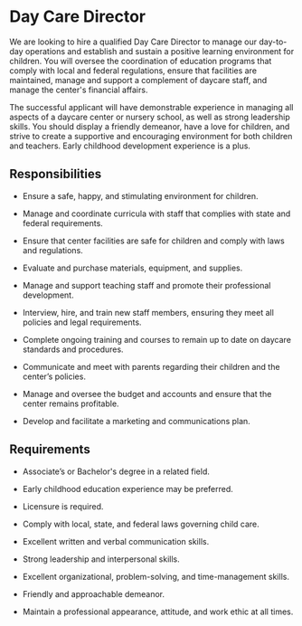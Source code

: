 # Day Care Director

We are looking to hire a qualified Day Care Director to manage our day-to-day operations and establish and sustain a positive learning environment for children. You will oversee the coordination of education programs that comply with local and federal regulations, ensure that facilities are maintained, manage and support a complement of daycare staff, and manage the center's financial affairs.

The successful applicant will have demonstrable experience in managing all aspects of a daycare center or nursery school, as well as strong leadership skills. You should display a friendly demeanor, have a love for children, and strive to create a supportive and encouraging environment for both children and teachers. Early childhood development experience is a plus.

## Responsibilities

* Ensure a safe, happy, and stimulating environment for children.

* Manage and coordinate curricula with staff that complies with state and federal requirements.

* Ensure that center facilities are safe for children and comply with laws and regulations.

* Evaluate and purchase materials, equipment, and supplies.

* Manage and support teaching staff and promote their professional development.

* Interview, hire, and train new staff members, ensuring they meet all policies and legal requirements.

* Complete ongoing training and courses to remain up to date on daycare standards and procedures.

* Communicate and meet with parents regarding their children and the center’s policies.

* Manage and oversee the budget and accounts and ensure that the center remains profitable.

* Develop and facilitate a marketing and communications plan.

## Requirements

* Associate’s or Bachelor's degree in a related field.

* Early childhood education experience may be preferred.

* Licensure is required.

* Comply with local, state, and federal laws governing child care.

* Excellent written and verbal communication skills.

* Strong leadership and interpersonal skills.

* Excellent organizational, problem-solving, and time-management skills.

* Friendly and approachable demeanor.

* Maintain a professional appearance, attitude, and work ethic at all times.

